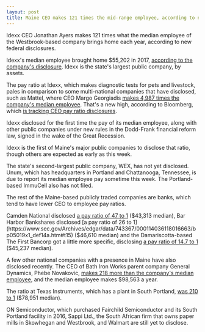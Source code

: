 ```yaml
---
layout: post
title: Maine CEO makes 121 times the mid-range employee, according to new disclosures
---
```


Idexx CEO Jonathan Ayers makes 121 times what the median employee of the Westbrook-based company brings home each year, according to new federal disclosures. 

Idexx's median employee brought home $55,202 in 2017, [according to the company's disclosure](https://www.sec.gov/Archives/edgar/data/874716/000120677418001021/idexx3324671-def14a.htm). Idexx is the state's largest public company, by assets.

The pay ratio at Idexx, which makes diagnostic tests for pets and livestock, pales in comparison to some multi-national companies that have disclosed, such as Mattel, where CEO Margo Georgiadis [makes 4,987 times the company's median employee](https://www.sec.gov/Archives/edgar/data/63276/000119312518108841/d482786ddef14a.htm). That's a new high, according to Bloomberg, which [is tracking CEO pay ratio disclosures](https://www.bloomberg.com/graphics/ceo-pay-ratio/).

Idexx disclosed for the first time the pay of its median employee, along with other public companies under new rules in the Dodd-Frank financial reform law, signed in the wake of the Great Recession. 

Idexx is the first of Maine's major public companies to disclose that ratio, though others are expected as early as this week. 

The state's second-largest public company, WEX, has not yet disclosed. Unum, which has headquarters in Portland and Chattanooga, Tennessee, is due to report its median employee pay sometime this week. The Portland-based ImmuCell also has not filed.

The rest of the Maine-based publicly traded companies are banks, which tend to have lower CEO to employee pay ratios. 

Camden National disclosed [a pay ratio of 47 to 1](https://www.sec.gov/Archives/edgar/data/750686/000075068618000080/proxy2017.htm#s983819d9049e4570bcf7998708ec4f2a) ($43,313 median),
Bar Harbor Bankshares disclosed [a pay ratio of 26 to 1](https://www.sec.gov/Archives/edgar/data/743367/000114036118016663/bp05019x1_def14a.htm#t15) ($46,610 median) and the Damariscotta-based The First Bancorp got a little more specific, disclosing [a pay ratio of 14.7 to 1](https://www.sec.gov/Archives/edgar/data/765207/000076520718000009/proxystatement2018.htm) ($45,237 median). 

A few other national companies with a presence in Maine have also disclosed recently. The CEO of Bath Iron Works parent company General Dynamics, Phebe Novakovic, [makes 218 more than the company's median employee](https://www.sec.gov/Archives/edgar/data/40533/000119312518092111/d494330ddef14a.htm), and the median employee makes $98,563 a year. 

The ratio at Texas Instruments, which has a plant in South Portland, [was 210 to 1](https://www.sec.gov/Archives/edgar/data/97476/000119312518080243/d511269ddef14a.htm#toc511269_44) ($78,951 median). 

ON Semiconductor, which purchased Fairchild Semiconductor and its South Portland facility in 2016, Sappi Ltd., the South African firm that owns paper mills in Skowhegan and Westbrook, and Walmart are still yet to disclose.